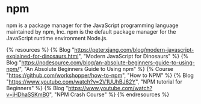 # npm

npm is a package manager for the JavaScript programming language maintained by npm, Inc. npm is the default package manager for the JavaScript runtime environment Node.js.

{% resources %}
  {% Blog "https://peterxjang.com/blog/modern-javascript-explained-for-dinosaurs.html", "Modern JavaScript for Dinosaurs" %}
  {% Blog "https://nodesource.com/blog/an-absolute-beginners-guide-to-using-npm/", "An Absolute Beginners Guide to Using npm" %}
  {% Course "https://github.com/workshopper/how-to-npm", "How to NPM" %}
  {% Blog "https://www.youtube.com/watch?v=2V1UUhBJ62Y", "NPM tutorial for Beginners" %}
  {% Blog "https://www.youtube.com/watch?v=jHDhaSSKmB0", "NPM Crash Course" %}
{% endresources %}
